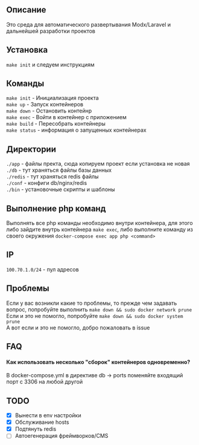 ## Описание
Это среда для автоматического развертывания Modx/Laravel и дальнейшей разработки проектов

## Установка
`make init` и следуем инструкциям

## Команды

`make init` - Инициализация проекта  
`make up` - Запуск контейнеров  
`make down`  - Остановить контейнр  
`make exec` - Войти в контейнер с приложением  
`make build` - Пересобрать контейнеры  
`make status` - информация о запущенных контейнерах  

## Директории
`./app` - файлы пректа, сюда копируем проект если установка не новая  
`./db` - тут храняться файлы базы данных  
`./redis` - тут храняться redis файлы  
`./conf` - конфиги db/nginx/redis  
`./bin` - установочные скрипты и шаблоны

## Выполнение php команд

Выполнять все php команды необходимо внутри контейнера, 
для этого либо зайдите внутрь контейнера `make exec`, либо выполните 
команду из своего окружения `docker-compose exec app php <command>`

## IP
`100.70.1.0/24` - пул адресов

## Проблемы
Если у вас возникли какие то проблемы, то прежде чем задавать вопрос, попробуйте выполнить `make down && sudo docker network prune`  
Если и это не помогло, попробуйте `make down && sudo docker system prune`  
А вот если и это не помогло, добро пожаловать в issue

## FAQ

#### Как использовать несколько "сборок" контейнеров одновременно?
В docker-compose.yml в директиве db -> ports поменяйте входящий порт с 3306 на любой другой

## TODO

- [x] Вынести в env настройки
- [x] Обслуживание hosts
- [x] Подтянуть redis
- [ ] Автоегенерация фреймворков/CMS